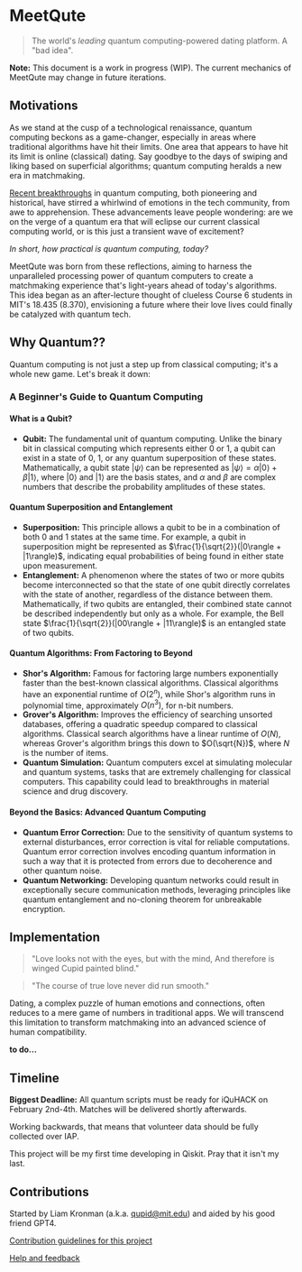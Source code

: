 # MeetQute
> The world's *leading* quantum computing-powered dating platform. A "bad idea".

**Note:** This document is a work in progress (WIP). The current mechanics of MeetQute may change in future iterations.

## Motivations
As we stand at the cusp of a technological renaissance, quantum computing beckons as a game-changer, especially in areas where traditional algorithms have hit their limits. One area that appears to have hit its limit is online (classical) dating. Say goodbye to the days of swiping and liking based on superficial algorithms; quantum computing heralds a new era in matchmaking.

[Recent breakthroughs](https://newsroom.ibm.com/2023-12-04-IBM-Debuts-Next-Generation-Quantum-Processor-IBM-Quantum-System-Two,-Extends-Roadmap-to-Advance-Era-of-Quantum-Utility) in quantum computing, both pioneering and historical, have stirred a whirlwind of emotions in the tech community, from awe to apprehension. These advancements leave people wondering: are we on the verge of a quantum era that will eclipse our current classical computing world, or is this just a transient wave of excitement?

*In short, how practical is quantum computing, today?*

MeetQute was born from these reflections, aiming to harness the unparalleled processing power of quantum computers to create a matchmaking experience that's light-years ahead of today's algorithms. This idea began as an after-lecture thought of clueless Course 6 students in MIT's 18.435 (8.370), envisioning a future where their love lives could finally be catalyzed with quantum tech.

## Why Quantum??
Quantum computing is not just a step up from classical computing; it's a whole new game. Let's break it down:

### A Beginner's Guide to Quantum Computing

#### What is a Qubit?
- **Qubit:** The fundamental unit of quantum computing. Unlike the binary bit in classical computing which represents either 0 or 1, a qubit can exist in a state of 0, 1, or any quantum superposition of these states. Mathematically, a qubit state $|\psi\rangle$ can be represented as $|\psi\rangle = \alpha|0\rangle + \beta|1\rangle$, where $|0\rangle$ and $|1\rangle$ are the basis states, and $\alpha$ and $\beta$ are complex numbers that describe the probability amplitudes of these states.

#### Quantum Superposition and Entanglement
- **Superposition:** This principle allows a qubit to be in a combination of both 0 and 1 states at the same time. For example, a qubit in superposition might be represented as $\frac{1}{\sqrt{2}}(|0\rangle + |1\rangle)$, indicating equal probabilities of being found in either state upon measurement.
- **Entanglement:** A phenomenon where the states of two or more qubits become interconnected so that the state of one qubit directly correlates with the state of another, regardless of the distance between them. Mathematically, if two qubits are entangled, their combined state cannot be described independently but only as a whole. For example, the Bell state $\frac{1}{\sqrt{2}}(|00\rangle + |11\rangle)$ is an entangled state of two qubits.

#### Quantum Algorithms: From Factoring to Beyond
- **Shor's Algorithm:** Famous for factoring large numbers exponentially faster than the best-known classical algorithms. Classical algorithms have an exponential runtime of $O(2^n)$, while Shor's algorithm runs in polynomial time, approximately $O(n^3)$, for n-bit numbers.
- **Grover's Algorithm:** Improves the efficiency of searching unsorted databases, offering a quadratic speedup compared to classical algorithms. Classical search algorithms have a linear runtime of $O(N)$, whereas Grover's algorithm brings this down to $O(\sqrt{N})$, where $N$ is the number of items.
- **Quantum Simulation:** Quantum computers excel at simulating molecular and quantum systems, tasks that are extremely challenging for classical computers. This capability could lead to breakthroughs in material science and drug discovery.

#### Beyond the Basics: Advanced Quantum Computing
- **Quantum Error Correction:** Due to the sensitivity of quantum systems to external disturbances, error correction is vital for reliable computations. Quantum error correction involves encoding quantum information in such a way that it is protected from errors due to decoherence and other quantum noise.
- **Quantum Networking:** Developing quantum networks could result in exceptionally secure communication methods, leveraging principles like quantum entanglement and no-cloning theorem for unbreakable encryption.


## Implementation

> "Love looks not with the eyes, but with the mind, And therefore is winged Cupid painted blind."

> "The course of true love never did run smooth."

Dating, a complex puzzle of human emotions and connections, often reduces to a mere game of numbers in traditional apps. We will transcend this limitation to transform matchmaking into an advanced science of human compatibility.

**to do...**

## Timeline

**Biggest Deadline:** All quantum scripts must be ready for iQuHACK on February 2nd-4th. Matches will be delivered shortly afterwards.

Working backwards, that means that volunteer data should be fully collected over IAP.

This project will be my first time developing in Qiskit. Pray that it isn't my last.

## Contributions
Started by Liam Kronman (a.k.a. [qupid@mit.edu](mailto:qupid@mit.edu)) and aided by his good friend GPT4.

[Contribution guidelines for this project](docs/CONTRIBUTING.md)

[Help and feedback](mailto:qupid@mit.edu)

